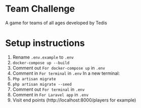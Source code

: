 # Team Challenge
A game for teams of all ages developed by Tedis

# Setup instructions
1. Rename `.env.example` to `.env`
2. `docker-compose up --build`
3. Comment out `For docker-compose up` in `.env`
4. Comment in `For terminal` in `.env`
    In a new terminal:
4. `Php artisan migrate`
5. `php artisan migrate --seed`
6. Comment out `For terminal` in `.env`
7. Comment in `For Laravel app` in `.env`
8. Visit end points (http://localhost:8000/players for example)



